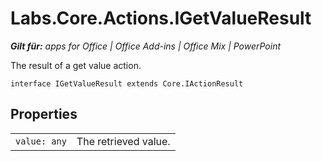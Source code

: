 
# Labs.Core.Actions.IGetValueResult

 _**Gilt für:** apps for Office | Office Add-ins | Office Mix | PowerPoint_

The result of a get value action.

```
interface IGetValueResult extends Core.IActionResult
```


## Properties


|||
|:-----|:-----|
| `value: any`|The retrieved value.|
